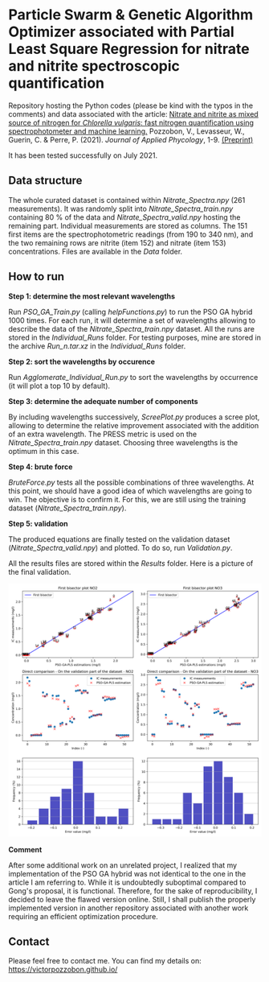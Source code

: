 # Particle Swarm & Genetic Algorithm Optimizer associated with Partial Least Square Regression for nitrate and nitrite spectroscopic quantification 

Repository hosting the Python codes (please be kind with the typos in the comments) and data associated with the article: 
[Nitrate and nitrite as mixed source of nitrogen for _Chlorella vulgaris_: fast nitrogen quantification using spectrophotometer and machine learning.](https://link.springer.com/article/10.1007/s10811-021-02422-2) 
Pozzobon, V., Levasseur, W., Guerin, C. & Perre, P. (2021). 
*Journal of Applied Phycology*, 1-9. [(Preprint)](https://victorpozzobon.github.io/assets/preprints/Pozzobon_2021_b.pdf)

It has been tested successfully on July 2021.

## Data structure

The whole curated dataset is contained within _Nitrate_Spectra.npy_ (261 measurements). It was randomly split into _Nitrate_Spectra_train.npy_ containing 80 % of the data and _Nitrate_Spectra_valid.npy_ hosting the remaining part. Individual measurements are stored as columns. The 151 first items are the spectrophotometric readings (from 190 to 340 nm), and the two remaining rows are nitrite (item 152) and nitrate (item 153) concentrations. Files are available in the _Data_ folder.

## How to run

__Step 1: determine the most relevant wavelengths__

Run _PSO_GA_Train.py_ (calling _helpFunctions.py_) to run the PSO GA hybrid 1000 times. For each run, it will determine a set of wavelengths allowing to describe the data of the _Nitrate_Spectra_train.npy_ dataset. All the runs are stored in the _Individual_Runs_ folder. For testing purposes, mine are stored in the archive _Run\_n.tar.xz_ in the _Individual_Runs_ folder.

__Step 2: sort the wavelengths by occurence__

Run _Agglomerate_Individual_Run.py_ to sort the wavelengths by occurrence (it will plot a top 10 by default).

__Step 3: determine the adequate number of components__

By including wavelengths successively, _ScreePlot.py_ produces a scree plot, allowing to determine the relative improvement associated with the addition of an extra wavelength. The PRESS metric is used on the _Nitrate_Spectra_train.npy_ dataset. Choosing three wavelengths is the optimum in this case. 

__Step 4: brute force__

_BruteForce.py_ tests all the possible combinations of three wavelengths. At this point, we should have a good idea of which wavelengths are going to win. The objective is to confirm it. For this, we are still using the training dataset (_Nitrate_Spectra_train.npy_). 

__Step 5: validation__

The produced equations are finally tested on the validation dataset (_Nitrate_Spectra_valid.npy_) and plotted. To do so, run _Validation.py_. 

All the results files are stored within the _Results_ folder. Here is a picture of the final validation. 

![Image not found](./Results/Results.png?raw=true)

__Comment__

After some additional work on an unrelated project, I realized that my implementation of the PSO GA hybrid was not identical to the one in the article I am referring to. While it is undoubtedly suboptimal compared to Gong's proposal, it is functional. Therefore, for the sake of reproducibility, I decided to leave the flawed version online. Still, I shall publish the properly implemented version in another repository associated with another work requiring an efficient optimization procedure.

## Contact

Please feel free to contact me. You can find my details on: https://victorpozzobon.github.io/


